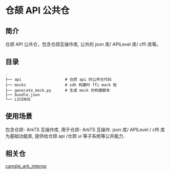 # 仓颉 API 公共仓

## 简介

仓颉 API 公共仓，包含仓颉互操作库, 公共的 json 库/ APILevel 库/ cffi 库等。

## 目录

```
.
├── api                   # 仓颉 api 的公共仓代码
├── mocks                 # sdk 构建时 ffi mock 桩
├── generate_mock.py      # 生成 mock 的构建脚本
├── bundle.json
└── LICENSE
```

## 使用场景
包含仓颉- ArkTS 互操作库, 用于仓颉- ArkTS 互操作. json 库/ APILevel / cffi 库为基础功能库, 提供给仓颉 api /仓颉 ui 等子系统等公共能力.

## 相关仓

[cangjie_ark_interop](https://gitcode.com/Cangjie/cangjie-api/tree/dev)
